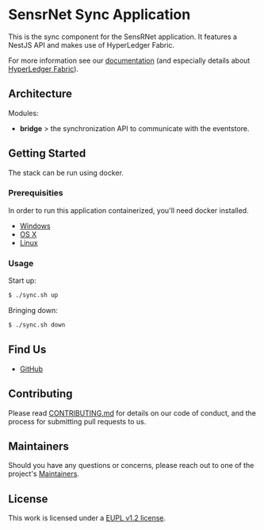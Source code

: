 # SensrNet Sync Application

This is the sync component for the SensRNet application. 
It features a NestJS API and makes use of HyperLedger Fabric.

For more information see our [documentation](https://github.com/kadaster-labs/sensrnet-home/blob/master/docs/Architecture.md#component-sync) (and especially details about [HyperLedger Fabric](https://github.com/kadaster-labs/sensrnet-home/blob/master/docs/SyncFabricEN.md)).

## Architecture

Modules:

- **bridge** > the synchronization API to communicate with the eventstore.

## Getting Started

The stack can be run using docker.

### Prerequisities

In order to run this application containerized, you'll need docker installed.

* [Windows](https://docs.docker.com/windows/started)
* [OS X](https://docs.docker.com/mac/started/)
* [Linux](https://docs.docker.com/linux/started/)

### Usage

Start up:

```bash
$ ./sync.sh up
```

Bringing down:

```bash
$ ./sync.sh down
```

## Find Us

* [GitHub](https://github.com/kadaster-labs/sensrnet-home)

## Contributing

Please read [CONTRIBUTING.md](CONTRIBUTING.md) for details on our code of conduct, and the process for submitting pull requests to us.

## Maintainers <a name="maintainers"></a>

Should you have any questions or concerns, please reach out to one of the project's [Maintainers](./MAINTAINERS.md).

## License

This work is licensed under a [EUPL v1.2 license](./LICENSE.md).
